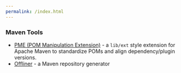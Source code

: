 ```yaml
---
permalink: /index.html
---
```


### Maven Tools

* [PME (POM Manipulation Extension)](/pom-manipulation-ext/) - a `lib/ext` style extension for Apache Maven to standardize POMs and align dependency/plugin versions.
* [Offliner](/offliner/) - a Maven repository generator

